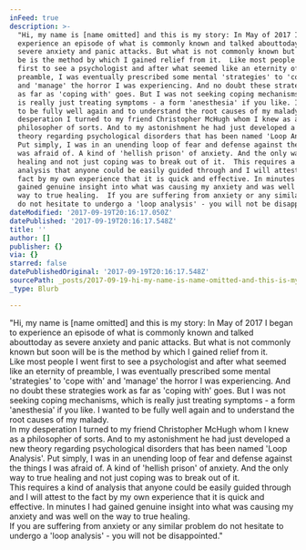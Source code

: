 ```yaml
---
inFeed: true
description: >-
  "Hi, my name is [name omitted] and this is my story: In May of 2017 I began to
  experience an episode of what is commonly known and talked abouttoday as
  severe anxiety and panic attacks. But what is not commonly known but soon will
  be is the method by which I gained relief from it.  Like most people I went
  first to see a psychologist and after what seemed like an eternity of
  preamble, I was eventually prescribed some mental 'strategies' to 'cope with'
  and 'manage' the horror I was experiencing. And no doubt these strategies work
  as far as 'coping with' goes. But I was not seeking coping mechanisms, which
  is really just treating symptoms - a form 'anesthesia' if you like. I wanted
  to be fully well again and to understand the root causes of my malady.  In my
  desperation I turned to my friend Christopher McHugh whom I knew as a
  philosopher of sorts. And to my astonishment he had just developed a new
  theory regarding psychological disorders that has been named 'Loop Analysis'.
  Put simply, I was in an unending loop of fear and defense against the things I
  was afraid of. A kind of 'hellish prison' of anxiety. And the only way to true
  healing and not just coping was to break out of it.  This requires a kind of
  analysis that anyone could be easily guided through and I will attest to the
  fact by my own experience that it is quick and effective. In minutes I had
  gained genuine insight into what was causing my anxiety and was well on the
  way to true healing.  If you are suffering from anxiety or any similar problem
  do not hesitate to undergo a 'loop analysis' - you will not be disappointed."
dateModified: '2017-09-19T20:16:17.050Z'
datePublished: '2017-09-19T20:16:17.548Z'
title: ''
author: []
publisher: {}
via: {}
starred: false
datePublishedOriginal: '2017-09-19T20:16:17.548Z'
sourcePath: _posts/2017-09-19-hi-my-name-is-name-omitted-and-this-is-my-story-in-may.md
_type: Blurb

---
```

"Hi, my name is \[name omitted\] and this is my story: In May of 2017 I began to experience an episode of what is commonly known and talked abouttoday as severe anxiety and panic attacks. But what is not commonly known but soon will be is the method by which I gained relief from it.  
Like most people I went first to see a psychologist and after what seemed like an eternity of preamble, I was eventually prescribed some mental 'strategies' to 'cope with' and 'manage' the horror I was experiencing. And no doubt these strategies work as far as 'coping with' goes. But I was not seeking coping mechanisms, which is really just treating symptoms - a form 'anesthesia' if you like. I wanted to be fully well again and to understand the root causes of my malady.  
In my desperation I turned to my friend Christopher McHugh whom I knew as a philosopher of sorts. And to my astonishment he had just developed a new theory regarding psychological disorders that has been named 'Loop Analysis'. Put simply, I was in an unending loop of fear and defense against the things I was afraid of. A kind of 'hellish prison' of anxiety. And the only way to true healing and not just coping was to break out of it.  
This requires a kind of analysis that anyone could be easily guided through and I will attest to the fact by my own experience that it is quick and effective. In minutes I had gained genuine insight into what was causing my anxiety and was well on the way to true healing.  
If you are suffering from anxiety or any similar problem do not hesitate to undergo a 'loop analysis' - you will not be disappointed."